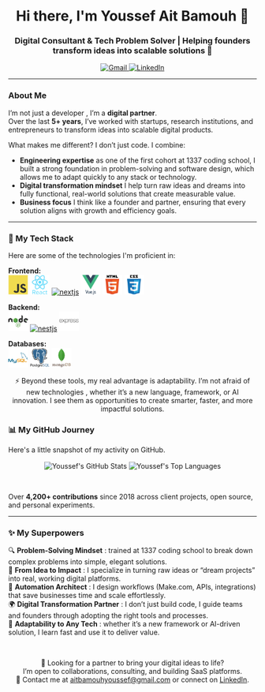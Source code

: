 <!--
Hi there! You've found the code for my GitHub profile.
Feel free to get inspired, but please give it your own personal touch.
-->

<!-- Header -->

<div align="center">
  <h1 align="center">Hi there, I'm Youssef Ait Bamouh 👋</h1>
  <h3 align="center">Digital Consultant & Tech Problem Solver | Helping founders transform ideas into scalable solutions 🚀</h3>
</div>

<div align="center">
  <a href="mailto:aitbamouhyoussef@gmail.com">
    <img src="https://img.shields.io/badge/Gmail-D14836?style=for-the-badge&logo=gmail&logoColor=white" alt="Gmail"/>
  </a>
  <a href="https://www.linkedin.com/in/youssef-ait-bamouh-a65603141/" target="_blank">
    <img src="https://img.shields.io/badge/LinkedIn-0077B5?style=for-the-badge&logo=linkedin&logoColor=white" alt="LinkedIn"/>
  </a>
</div>

---

### About Me

I’m not just a developer , I’m a **digital partner**.  
Over the last **5+ years**, I’ve worked with startups, research institutions, and entrepreneurs to transform ideas into scalable digital products.  

What makes me different? I don’t just code. I combine:
- **Engineering expertise** as one of the first cohort at 1337 coding school, I built a strong foundation in problem-solving and software design, which allows me to adapt quickly to any stack or technology.
- **Digital transformation mindset** I help turn raw ideas and dreams into fully functional, real-world solutions that create measurable value. 
- **Business focus** I think like a founder and partner, ensuring that every solution aligns with growth and efficiency goals.  

---

### 🚀 My Tech Stack

Here are some of the technologies I'm proficient in:

<p align="left">
  <strong>Frontend:</strong><br>
  <a href="https://developer.mozilla.org/en-US/docs/Web/JavaScript" target="_blank" rel="noreferrer"><img src="https://raw.githubusercontent.com/devicons/devicon/master/icons/javascript/javascript-original.svg" alt="javascript" width="40" height="40"/></a>
  <a href="https://reactjs.org/" target="_blank" rel="noreferrer"><img src="https://raw.githubusercontent.com/devicons/devicon/master/icons/react/react-original-wordmark.svg" alt="react" width="40" height="40"/></a>
  <a href="https://nextjs.org/" target="_blank" rel="noreferrer"><img src="https://cdn.worldvectorlogo.com/logos/nextjs-2.svg" alt="nextjs" width="40" height="40"/></a>
  <a href="https://vuejs.org/" target="_blank" rel="noreferrer"><img src="https://raw.githubusercontent.com/devicons/devicon/master/icons/vuejs/vuejs-original-wordmark.svg" alt="vuejs" width="40" height="40"/></a>
  <a href="https://www.w3.org/html/" target="_blank" rel="noreferrer"><img src="https://raw.githubusercontent.com/devicons/devicon/master/icons/html5/html5-original-wordmark.svg" alt="html5" width="40" height="40"/></a>
  <a href="https://www.w3schools.com/css/" target="_blank" rel="noreferrer"><img src="https://raw.githubusercontent.com/devicons/devicon/master/icons/css3/css3-original-wordmark.svg" alt="css3" width="40" height="40"/></a>
</p>

<p align="left">
  <strong>Backend:</strong><br>
  <a href="https://nodejs.org" target="_blank" rel="noreferrer"><img src="https://raw.githubusercontent.com/devicons/devicon/master/icons/nodejs/nodejs-original-wordmark.svg" alt="nodejs" width="40" height="40"/></a>
  <a href="https://nestjs.com/" target="_blank" rel="noreferrer"><img src="https://impicode.pl/wp-content/uploads/2024/01/NestJS-logo-01.png" alt="nestjs" width="40" height="40"/></a>
  <a href="https://expressjs.com" target="_blank" rel="noreferrer"><img src="https://raw.githubusercontent.com/devicons/devicon/master/icons/express/express-original-wordmark.svg" alt="express" width="40" height="40"/></a>
</p>

<p align="left">
  <strong>Databases:</strong><br>
  <a href="https://www.mysql.com/" target="_blank" rel="noreferrer"><img src="https://raw.githubusercontent.com/devicons/devicon/master/icons/mysql/mysql-original-wordmark.svg" alt="mysql" width="40" height="40"/></a>
  <a href="https://www.postgresql.org" target="_blank" rel="noreferrer"><img src="https://raw.githubusercontent.com/devicons/devicon/master/icons/postgresql/postgresql-original-wordmark.svg" alt="postgresql" width="40" height="40"/></a>
  <a href="https://www.mongodb.com/" target="_blank" rel="noreferrer"><img src="https://raw.githubusercontent.com/devicons/devicon/master/icons/mongodb/mongodb-original-wordmark.svg" alt="mongodb" width="40" height="40"/></a>
</p>
<p align="center">  
⚡ Beyond these tools, my real advantage is adaptability.  
I’m not afraid of new technologies , whether it’s a new language, framework, or AI innovation.  
I see them as opportunities to create smarter, faster, and more impactful solutions.
</p>


### 📊 My GitHub Journey

Here's a little snapshot of my activity on GitHub.

<p align="center">
  <img align="center" src="https://github-readme-stats-yaitbam.vercel.app/api?username=yaitbam&show_icons=true&theme=tokyonight&count_private=true&hide=issues,contribs&cache_seconds=1800&hide_rank=true" alt="Youssef's GitHub Stats" />
  <img align="center" src="https://github-readme-stats-yaitbam.vercel.app/api/top-langs?username=yaitbam&layout=compact&locale=en&theme=tokyonight&count_private=true&cache_seconds=1800" alt="Youssef's Top Languages" />
</p>
<br/>

Over **4,200+ contributions** since 2018 across client projects, open source, and personal experiments.  

---
### ✨ My Superpowers

🔍 **Problem-Solving Mindset** : trained at 1337 coding school to break down complex problems into simple, elegant solutions.  
🚀 **From Idea to Impact** : I specialize in turning raw ideas or “dream projects” into real, working digital platforms.  
🤖 **Automation Architect** : I design workflows (Make.com, APIs, integrations) that save businesses time and scale effortlessly.  
🌍 **Digital Transformation Partner** : I don’t just build code, I guide teams and founders through adopting the right tools and processes.  
🧠 **Adaptability to Any Tech** : whether it’s a new framework or AI-driven solution, I learn fast and use it to deliver value.  


<div align="center">
<br>

💬 Looking for a partner to bring your digital ideas to life?  
I’m open to collaborations, consulting, and building SaaS platforms.  
📩 Contact me at [aitbamouhyoussef@gmail.com](mailto:aitbamouhyoussef@gmail.com) or connect on [LinkedIn](https://www.linkedin.com/in/youssef-ait-bamouh-a65603141/).
</div>
